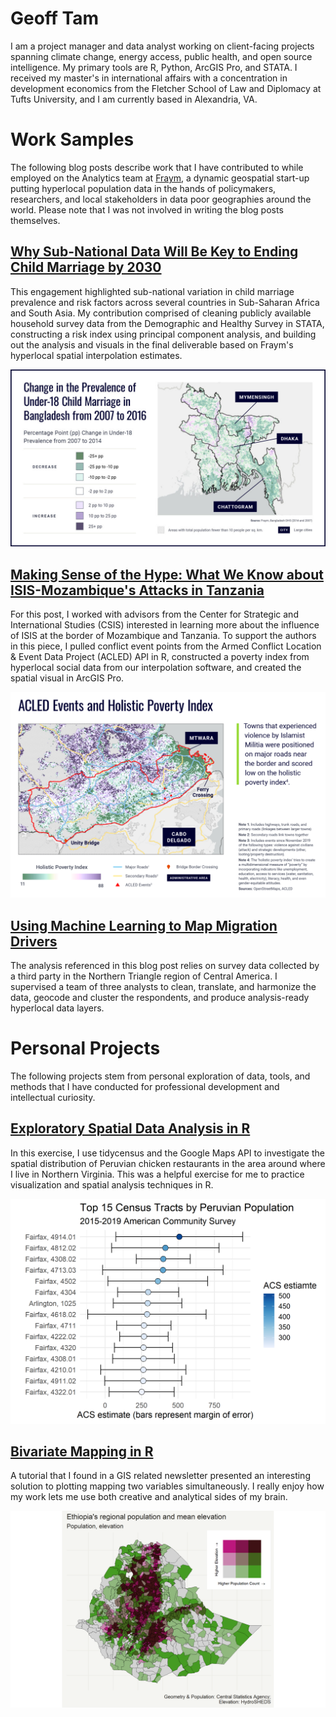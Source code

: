 # Geoff Tam
I am a project manager and data analyst working on client-facing projects spanning climate change, energy access, public health, and open source intelligence. My primary tools are R, Python, ArcGIS Pro, and STATA. I received my master's in international affairs with a concentration in development economics from the Fletcher School of Law and Diplomacy at Tufts University, and I am currently based in Alexandria, VA. 

# Work Samples
The following blog posts describe work that I have contributed to while employed on the Analytics team at [Fraym](https://fraym.io/), a dynamic geospatial start-up putting hyperlocal population data in the hands of policymakers, researchers, and local stakeholders in data poor geographies around the world. Please note that I was not involved in writing the blog posts themselves. 

## [Why Sub-National Data Will Be Key to Ending Child Marriage by 2030](https://fraym.io/blog/unicef-report-end-child-marriage/)
This engagement highlighted sub-national variation in child marriage prevalence and risk factors across several countries in Sub-Saharan Africa and South Asia. My contribution comprised of cleaning publicly available household survey data from the Demographic and Healthy Survey in STATA, constructing a risk index using principal component analysis, and building out the analysis and visuals in the final deliverable based on Fraym's hyperlocal spatial interpolation estimates. 

![](/images/211124-social-child-marriage-bangladesh-twitter-1024x576.jpg)

## [Making Sense of the Hype: What We Know about ISIS-Mozambique's Attacks in Tanzania](https://fraym.io/blog/isis-mozambique-tanzania/)
For this post, I worked with advisors from the Center for Strategic and International Studies (CSIS) interested in learning more about the influence of ISIS at the border of Mozambique and Tanzania. To support the authors in this piece, I pulled conflict event points from the Armed Conflict Location & Event Data Project (ACLED) API in R, constructed a poverty index from hyperlocal social data from our interpolation software, and created the spatial visual in ArcGIS Pro. 

![](/images/210922-tanzania-vulnerability-2-1024x669.png)

## [Using Machine Learning to Map Migration Drivers](https://fraym.io/blog/using-machine-learning-to-map-migration-drivers/)
The analysis referenced in this blog post relies on survey data collected by a third party in the Northern Triangle region of Central America. I supervised a team of three analysts to clean, translate, and harmonize the data, geocode and cluster the respondents, and produce analysis-ready hyperlocal data layers. 

# Personal Projects
The following projects stem from personal exploration of data, tools, and methods that I have conducted for professional development and intellectual curiosity.

## [Exploratory Spatial Data Analysis in R](https://rpubs.com/gtam/esda)
In this exercise, I use tidycensus and the Google Maps API to investigate the spatial distribution of Peruvian chicken restaurants in the area around where I live in Northern Virginia. This was a helpful exercise for me to practice visualization and spatial analysis techniques in R. 

![](/images/nova_peru_plot.png)

## [Bivariate Mapping in R](https://github.com/geofftam/bivariate_map/blob/main/bivariate_choropleth_map.md)
A tutorial that I found in a GIS related newsletter presented an interesting solution to plotting mapping two variables simultaneously. I really enjoy how my work lets me use both creative and analytical sides of my brain.

![](/images/bivariate_thumbnail.png)
